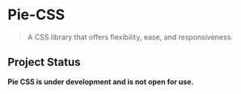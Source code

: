 # Pie-CSS

> A CSS library that offers flexibility, ease, and responsiveness.

## Project Status

**Pie CSS is under development and is not open for use.**
